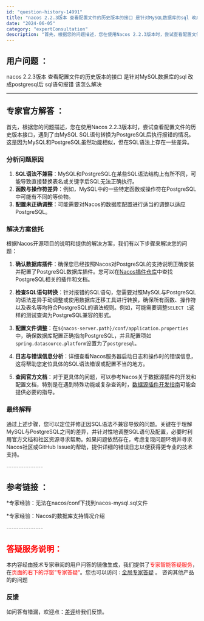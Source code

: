 ```yaml
---
id: "question-history-14991"
title: "nacos 2.2.3版本 查看配置文件的历史版本的接口 是针对MySQL数据库的sql 改成postgr"
date: "2024-06-05"
category: "expertConsultation"
description: "首先，根据您的问题描述，您在使用Nacos 2.2.3版本时，尝试查看配置文件的历史版本接口，遇到了由MySQL SQL语句转换为PostgreSQL后执行报错的情况。这是因为MySQL和PostgreSQL虽然功能相似，但在SQL语法上存在一些差异。### 分析问题原因1. **SQL语法不兼容*"
---
```


## 用户问题 ： 
 nacos 2.2.3版本 查看配置文件的历史版本的接口 是针对MySQL数据库的sql 改成postgresql后 sql语句报错 该怎么解决  

---------------
## 专家官方解答 ：

首先，根据您的问题描述，您在使用Nacos 2.2.3版本时，尝试查看配置文件的历史版本接口，遇到了由MySQL SQL语句转换为PostgreSQL后执行报错的情况。这是因为MySQL和PostgreSQL虽然功能相似，但在SQL语法上存在一些差异。

### 分析问题原因

1. **SQL语法不兼容**：MySQL和PostgreSQL在某些SQL语法结构上有所不同，可能导致直接替换表名或关键字后SQL无法正确执行。
2. **函数与操作符差异**：例如，MySQL中的一些特定函数或操作符在PostgreSQL中可能有不同的等价物。
3. **配置未正确调整**：可能需要对Nacos的数据库配置进行适当的调整以适应PostgreSQL。

### 解决方案依托

根据Nacos开源项目的说明和提供的解决方案，我们有以下步骤来解决您的问题：

1. **确认数据库插件**：确保您已经按照Nacos对PostgreSQL的支持说明正确安装并配置了PostgreSQL数据库插件。您可以在[Nacos插件仓库](https://github.com/nacos-group/nacos-plugin)中查找PostgreSQL相关的插件和文档。

2. **检查SQL语句转换**：针对报错的SQL语句，您需要对照MySQL与PostgreSQL的语法差异手动调整或使用数据库迁移工具进行转换，确保所有函数、操作符以及表名等均符合PostgreSQL的语法规则。例如，可能需要调整`SELECT 1`这样的测试查询为PostgreSQL兼容的形式。

3. **配置文件调整**：在`${nacos-server.path}/conf/application.properties`中，确保数据库配置正确指向PostgreSQL，并且配置项如`spring.datasource.platform`设置为了`postgresql`。

4. **日志与错误信息分析**：详细查看Nacos服务器启动日志和操作时的错误信息，这将帮助您定位具体的SQL语法错误或配置不当的地方。

5. **查阅官方文档**：对于更具体的问题，可以参考Nacos关于数据源插件的开发和配置文档，特别是在遇到特殊功能或复杂查询时，[数据源插件开发指南](https://nacos.io/docs/latest/plugin/datasource-plugin/)可能会提供必要的指导。

### 最终解释

通过上述步骤，您可以定位并修正因SQL语法不兼容导致的问题。关键在于理解MySQL与PostgreSQL之间的差异，并针对性地调整SQL语句及配置，必要时利用官方文档和社区资源寻求帮助。如果问题依然存在，考虑复现问题环境并寻求Nacos社区或GitHub Issue的帮助，提供详细的错误日志以便获得更专业的技术支持。


<font color="#949494">---------------</font> 


## 参考链接 ：

*专家经验：无法在nacos/conf下找到nacos-mysql.sql文件 
 
 *专家经验：Nacos的数据库支持情况介绍 


 <font color="#949494">---------------</font> 
 


## <font color="#FF0000">答疑服务说明：</font> 

本内容经由技术专家审阅的用户问答的镜像生成，我们提供了<font color="#FF0000">专家智能答疑服务</font>，在<font color="#FF0000">页面的右下的浮窗”专家答疑“</font>。您也可以访问 : [全局专家答疑](https://answer.opensource.alibaba.com/docs/intro) 。 咨询其他产品的的问题

### 反馈
如问答有错漏，欢迎点：[差评](https://ai.nacos.io/user/feedbackByEnhancerGradePOJOID?enhancerGradePOJOId=15044)给我们反馈。
